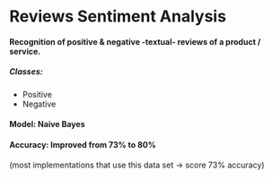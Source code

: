 # Reviews Sentiment Analysis
<h4>Recognition of positive & negative -textual- reviews of a product / service.</h5>
<h5>Classes: </h5>
<ul>
  <li>Positive</li>
  <li>Negative</li>
</ul>
<h4>Model: Naive Bayes</h4>
<h4>Accuracy: Improved from 73% to <strong>80%</strong></h4> (most implementations that use this data set -> score 73% accuracy)
